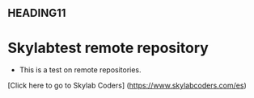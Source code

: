 ## HEADING11


# **Skylabtest remote repository**

* This is a test on remote repositories.

[Click here to go to Skylab Coders] (https://www.skylabcoders.com/es)




